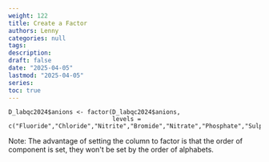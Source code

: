 ```yaml
---
weight: 122
title: Create a Factor
authors: Lenny
categories: null
tags: 
description: 
draft: false
date: "2025-04-05"
lastmod: "2025-04-05"
series:
toc: true
---
```



<!--more-->

```
D_labqc2024$anions <- factor(D_labqc2024$anions,
                             levels = c("Fluoride","Chloride","Nitrite","Bromide","Nitrate","Phosphate","Sulphate"))
```

Note:  The advantage of setting the column to factor is that the order of component is set, they won't be set by the order of alphabets.